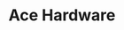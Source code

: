 ---
title: "Ace Hardware"
url: /vancouver/ace-hardware-southeast-chkalov-drive/
shop: doityourself
---
